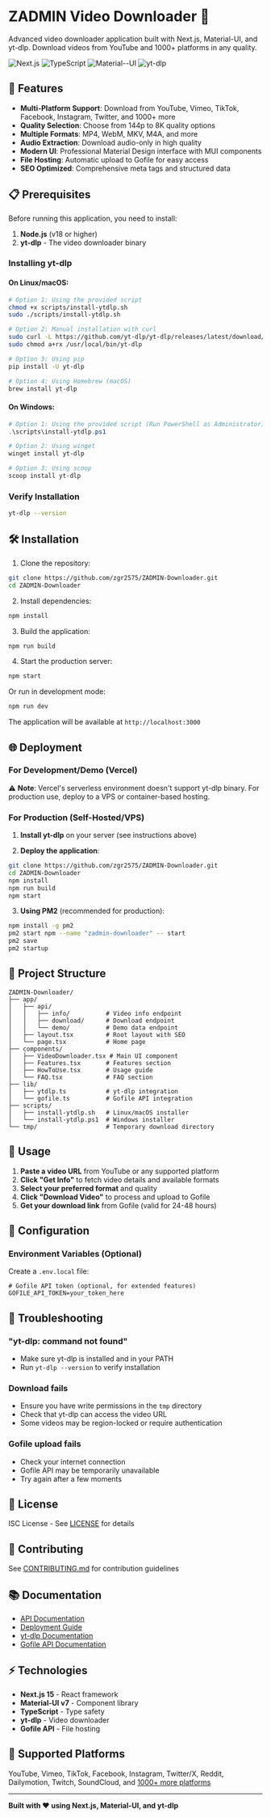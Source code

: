 # ZADMIN Video Downloader 🎥

Advanced video downloader application built with Next.js, Material-UI, and yt-dlp. Download videos from YouTube and 1000+ platforms in any quality.

![Next.js](https://img.shields.io/badge/Next.js-15-black)
![TypeScript](https://img.shields.io/badge/TypeScript-5-blue)
![Material--UI](https://img.shields.io/badge/Material--UI-7-007FFF)
![yt-dlp](https://img.shields.io/badge/yt--dlp-latest-red)

## 🚀 Features

- **Multi-Platform Support**: Download from YouTube, Vimeo, TikTok, Facebook, Instagram, Twitter, and 1000+ more
- **Quality Selection**: Choose from 144p to 8K quality options
- **Multiple Formats**: MP4, WebM, MKV, M4A, and more
- **Audio Extraction**: Download audio-only in high quality
- **Modern UI**: Professional Material Design interface with MUI components
- **File Hosting**: Automatic upload to Gofile for easy access
- **SEO Optimized**: Comprehensive meta tags and structured data

## 📋 Prerequisites

Before running this application, you need to install:

1. **Node.js** (v18 or higher)
2. **yt-dlp** - The video downloader binary

### Installing yt-dlp

#### On Linux/macOS:
```bash
# Option 1: Using the provided script
chmod +x scripts/install-ytdlp.sh
sudo ./scripts/install-ytdlp.sh

# Option 2: Manual installation with curl
sudo curl -L https://github.com/yt-dlp/yt-dlp/releases/latest/download/yt-dlp -o /usr/local/bin/yt-dlp
sudo chmod a+rx /usr/local/bin/yt-dlp

# Option 3: Using pip
pip install -U yt-dlp

# Option 4: Using Homebrew (macOS)
brew install yt-dlp
```

#### On Windows:
```powershell
# Option 1: Using the provided script (Run PowerShell as Administrator)
.\scripts\install-ytdlp.ps1

# Option 2: Using winget
winget install yt-dlp

# Option 3: Using scoop
scoop install yt-dlp
```

### Verify Installation
```bash
yt-dlp --version
```

## 🛠️ Installation

1. Clone the repository:
```bash
git clone https://github.com/zgr2575/ZADMIN-Downloader.git
cd ZADMIN-Downloader
```

2. Install dependencies:
```bash
npm install
```

3. Build the application:
```bash
npm run build
```

4. Start the production server:
```bash
npm start
```

Or run in development mode:
```bash
npm run dev
```

The application will be available at `http://localhost:3000`

## 🌐 Deployment

### For Development/Demo (Vercel)
⚠️ **Note**: Vercel's serverless environment doesn't support yt-dlp binary. For production use, deploy to a VPS or container-based hosting.

### For Production (Self-Hosted/VPS)

1. **Install yt-dlp** on your server (see instructions above)

2. **Deploy the application**:
```bash
git clone https://github.com/zgr2575/ZADMIN-Downloader.git
cd ZADMIN-Downloader
npm install
npm run build
npm start
```

3. **Using PM2** (recommended for production):
```bash
npm install -g pm2
pm2 start npm --name "zadmin-downloader" -- start
pm2 save
pm2 startup
```

## 📁 Project Structure

```
ZADMIN-Downloader/
├── app/
│   ├── api/
│   │   ├── info/          # Video info endpoint
│   │   ├── download/      # Download endpoint  
│   │   └── demo/          # Demo data endpoint
│   ├── layout.tsx         # Root layout with SEO
│   └── page.tsx           # Home page
├── components/
│   ├── VideoDownloader.tsx # Main UI component
│   ├── Features.tsx       # Features section
│   ├── HowToUse.tsx       # Usage guide
│   └── FAQ.tsx            # FAQ section
├── lib/
│   ├── ytdlp.ts           # yt-dlp integration
│   └── gofile.ts          # Gofile API integration
├── scripts/
│   ├── install-ytdlp.sh   # Linux/macOS installer
│   └── install-ytdlp.ps1  # Windows installer
└── tmp/                   # Temporary download directory
```

## 🎯 Usage

1. **Paste a video URL** from YouTube or any supported platform
2. **Click "Get Info"** to fetch video details and available formats
3. **Select your preferred format** and quality
4. **Click "Download Video"** to process and upload to Gofile
5. **Get your download link** from Gofile (valid for 24-48 hours)

## 🔧 Configuration

### Environment Variables (Optional)

Create a `.env.local` file:
```env
# Gofile API token (optional, for extended features)
GOFILE_API_TOKEN=your_token_here
```

## 🐛 Troubleshooting

### "yt-dlp: command not found"
- Make sure yt-dlp is installed and in your PATH
- Run `yt-dlp --version` to verify installation

### Download fails
- Ensure you have write permissions in the `tmp` directory
- Check that yt-dlp can access the video URL
- Some videos may be region-locked or require authentication

### Gofile upload fails
- Check your internet connection
- Gofile API may be temporarily unavailable
- Try again after a few moments

## 📝 License

ISC License - See [LICENSE](LICENSE) for details

## 🤝 Contributing

See [CONTRIBUTING.md](CONTRIBUTING.md) for contribution guidelines

## 📚 Documentation

- [API Documentation](API.md)
- [Deployment Guide](DEPLOYMENT.md)
- [yt-dlp Documentation](https://github.com/yt-dlp/yt-dlp)
- [Gofile API Documentation](https://gofile.io/api)

## ⚡ Technologies

- **Next.js 15** - React framework
- **Material-UI v7** - Component library
- **TypeScript** - Type safety
- **yt-dlp** - Video downloader
- **Gofile API** - File hosting

## 🌟 Supported Platforms

YouTube, Vimeo, TikTok, Facebook, Instagram, Twitter/X, Reddit, Dailymotion, Twitch, SoundCloud, and [1000+ more platforms](https://github.com/yt-dlp/yt-dlp/blob/master/supportedsites.md)

---

**Built with ❤️ using Next.js, Material-UI, and yt-dlp**
